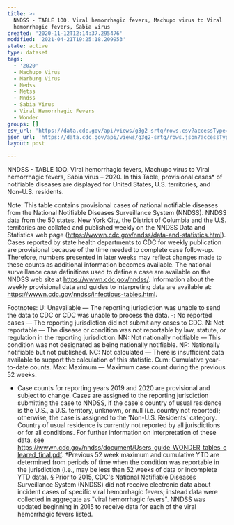 ```yaml
---
title: >-
  NNDSS - TABLE 1OO. Viral hemorrhagic fevers, Machupo virus to Viral
  hemorrhagic fevers, Sabia virus
created: '2020-11-12T12:14:37.295476'
modified: '2021-04-21T19:25:18.209953'
state: active
type: dataset
tags:
  - '2020'
  - Machupo Virus
  - Marburg Virus
  - Nedss
  - Netss
  - Nndss
  - Sabia Virus
  - Viral Hemorrhagic Fevers
  - Wonder
groups: []
csv_url: 'https://data.cdc.gov/api/views/g3g2-srtq/rows.csv?accessType=DOWNLOAD'
json_url: 'https://data.cdc.gov/api/views/g3g2-srtq/rows.json?accessType=DOWNLOAD'
layout: post

---
```

NNDSS - TABLE 1OO. Viral hemorrhagic fevers, Machupo virus to Viral hemorrhagic fevers, Sabia virus – 2020. In this Table, provisional cases* of notifiable diseases are displayed for United States, U.S. territories, and Non-U.S. residents.

Note:
This table contains provisional cases of national notifiable diseases from the National Notifiable Diseases Surveillance System (NNDSS). NNDSS data from the 50 states, New York City, the District of Columbia and the U.S. territories are collated and published weekly on the NNDSS Data and Statistics web page (https://wwwn.cdc.gov/nndss/data-and-statistics.html). Cases reported by state health departments to CDC for weekly publication are provisional because of the time needed to complete case follow-up. Therefore, numbers presented in later weeks may reflect changes made to these counts as additional information becomes available. The national surveillance case definitions used to define a case are available on the NNDSS web site at https://wwwn.cdc.gov/nndss/. Information about the weekly provisional data and guides to interpreting data are available at: https://wwwn.cdc.gov/nndss/infectious-tables.html.

Footnotes:
U: Unavailable — The reporting jurisdiction was unable to send the data to CDC or CDC was unable to process the data.
-: No reported cases — The reporting jurisdiction did not submit any cases to CDC.
N: Not reportable — The disease or condition was not reportable by law, statute, or regulation in the reporting jurisdiction.
NN: Not nationally notifiable — This condition was not designated as being nationally notifiable.
NP: Nationally notifiable but not published.
NC: Not calculated — There is insufficient data available to support the calculation of this statistic.
Cum: Cumulative year-to-date counts.
Max: Maximum — Maximum case count during the previous 52 weeks.
* Case counts for reporting years 2019 and 2020 are provisional and subject to change. Cases are assigned to the reporting jurisdiction submitting the case to NNDSS, if the case's country of usual residence is the U.S., a U.S. territory, unknown, or null (i.e. country not reported); otherwise, the case is assigned to the 'Non-U.S. Residents' category. Country of usual residence is currently not reported by all jurisdictions or for all conditions. For further information on interpretation of these data, see https://wwwn.cdc.gov/nndss/document/Users_guide_WONDER_tables_cleared_final.pdf.
†Previous 52 week maximum and cumulative YTD are determined from periods of time when the condition was reportable in the jurisdiction (i.e., may be less than 52 weeks of data or incomplete YTD data).
§ Prior to 2015, CDC's National Notifiable Diseases Surveillance System (NNDSS) did not receive electronic data about incident cases of specific viral hemorrhagic fevers; instead data were collected in aggregate as "viral hemorrhagic fevers". NNDSS was updated beginning in 2015 to receive data for each of the viral hemorrhagic fevers listed.
